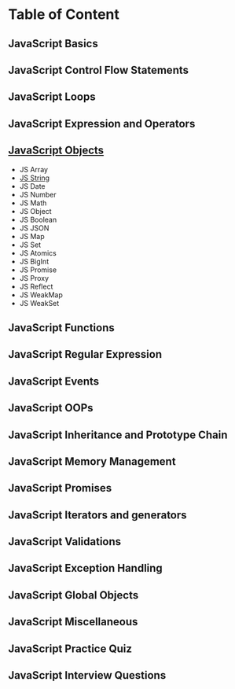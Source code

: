 # Table of Content

## JavaScript Basics
## JavaScript Control Flow Statements
## JavaScript Loops
## JavaScript Expression and Operators
## [JavaScript Objects](https://github.com/rohitkrbhardwaj09/JavaScript_Doc/tree/main/JS_Objects)
- JS Array
- [JS String](https://github.com/rohitkrbhardwaj09/JavaScript_Doc/blob/main/JS_Objects/JS_String/String.md)
- JS Date
- JS Number
- JS Math
- JS Object
- JS Boolean
- JS JSON
- JS Map
- JS Set
- JS Atomics
- JS BigInt
- JS Promise
- JS Proxy
- JS Reflect
- JS WeakMap
- JS WeakSet
## JavaScript Functions
## JavaScript Regular Expression
## JavaScript Events
## JavaScript OOPs
## JavaScript Inheritance and Prototype Chain
## JavaScript Memory Management
## JavaScript Promises
## JavaScript Iterators and generators
## JavaScript Validations
## JavaScript Exception Handling
## JavaScript Global Objects
## JavaScript Miscellaneous
## JavaScript Practice Quiz
## JavaScript Interview Questions